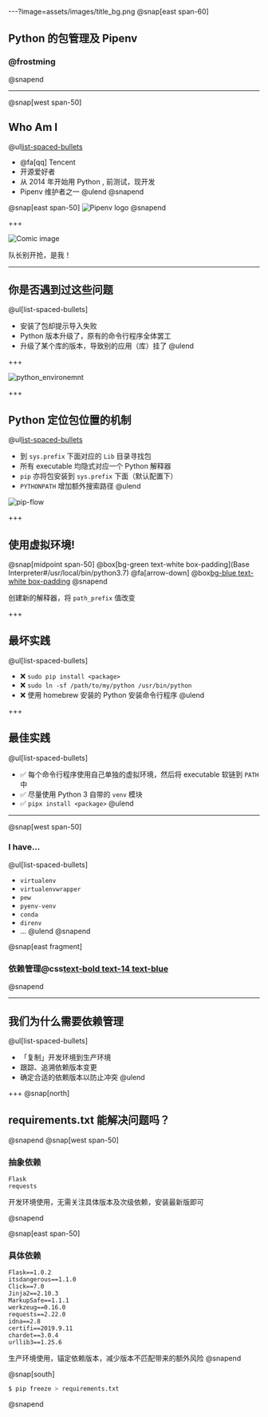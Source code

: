 ---?image=assets/images/title_bg.png
@snap[east span-60]

## Python 的包管理及 Pipenv

### @frostming

@snapend

---

@snap[west span-50]

## Who Am I

@ul[list-spaced-bullets](false)

- @fa[qq] Tencent
- 开源爱好者
- 从 2014 年开始用 Python , 前测试，现开发
- Pipenv 维护者之一
@ulend
@snapend

@snap[east span-50]
![Pipenv logo](assets/images/pipenv.png)
@snapend

+++

![Comic image](assets/images/comic.png)

队长别开抢，是我！

---

## 你是否遇到过这些问题

@ul[list-spaced-bullets]

- 安装了包却提示导入失败
- Python 版本升级了，原有的命令行程序全体罢工
- 升级了某个库的版本，导致别的应用（库）挂了
@ulend

+++

![python_environemnt](assets/images/python_environment_2x.png)

+++

## Python 定位包位置的机制

@ul[list-spaced-bullets](false)

- 到 `sys.prefix` 下面对应的 `Lib` 目录寻找包
- 所有 executable 均隐式对应一个 Python 解释器
- `pip` 亦将包安装到 `sys.prefix` 下面（默认配置下）
- `PYTHONPATH` 增加额外搜索路径
@ulend

![pip-flow](assets/images/pip-flow.png)

+++

## 使用虚拟环境!

@snap[midpoint span-50]
@box[bg-green text-white box-padding](Base Interpreter#/usr/local/bin/python3.7)
@fa[arrow-down]
@box[bg-blue text-white box-padding](Virtualenv#.venv/bin/python)
@snapend

创建新的解释器，将 `path_prefix` 值改变

+++

## 最坏实践

@ul[list-spaced-bullets]

- ❌ `sudo pip install <package>`
- ❌ `sudo ln -sf /path/to/my/python /usr/bin/python`
- ❌ 使用 homebrew 安装的 Python 安装命令行程序
@ulend

+++

## 最佳实践

@ul[list-spaced-bullets]

- ✅ 每个命令行程序使用自己单独的虚拟环境，然后将 executable 软链到 `PATH` 中
- ✅ 尽量使用 Python 3 自带的 `venv` 模块
- ✅ `pipx install <package>`
@ulend

---

@snap[west span-50]

### I have...

@ul[list-spaced-bullets]

- `virtualenv`
- `virtualenvwrapper`
- `pew`
- `pyenv-venv`
- `conda`
- `direnv`
- ...
@ulend
@snapend

@snap[east fragment]

### 依赖管理@css[text-bold text-14 text-blue](?)

@snapend

---

## 我们为什么需要依赖管理

@ul[list-spaced-bullets]

- 「复制」开发环境到生产环境
- 跟踪、追溯依赖版本变更
- 确定合适的依赖版本以防止冲突
@ulend

+++
@snap[north]
## requirements.txt 能解决问题吗？
@snapend
@snap[west span-50]

### 抽象依赖

```
Flask
requests
```

开发环境使用，无需关注具体版本及次级依赖，安装最新版即可

@snapend

@snap[east span-50]
### 具体依赖

```
Flask==1.0.2
itsdangerous==1.1.0
Click==7.0
Jinja2==2.10.3
MarkupSafe==1.1.1
werkzeug==0.16.0
requests==2.22.0
idna==2.8
certifi==2019.9.11
chardet==3.0.4
urllib3==1.25.6
```

生产环境使用，锚定依赖版本，减少版本不匹配带来的额外风险
@snapend

@snap[south]

```bash
$ pip freeze > requirements.txt
```

@snapend
